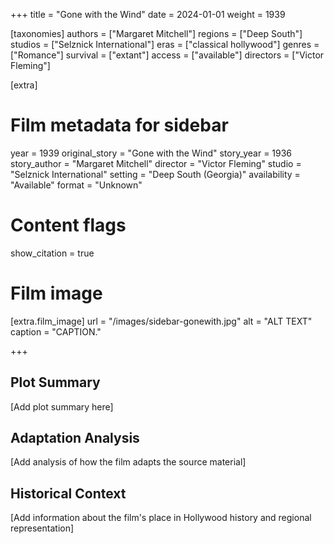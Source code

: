+++
title = "Gone with the Wind"
date = 2024-01-01
weight = 1939

[taxonomies]
authors = ["Margaret Mitchell"]
regions = ["Deep South"]
studios = ["Selznick International"]
eras = ["classical hollywood"]
genres = ["Romance"]
survival = ["extant"]
access = ["available"]
directors = ["Victor Fleming"]

[extra]
# Film metadata for sidebar
year = 1939
original_story = "Gone with the Wind"
story_year = 1936
story_author = "Margaret Mitchell"
director = "Victor Fleming"
studio = "Selznick International"
setting = "Deep South (Georgia)"
availability = "Available"
format = "Unknown"

# Content flags
show_citation = true

# Film image
[extra.film_image]
url = "/images/sidebar-gonewith.jpg"
alt = "ALT TEXT"
caption = "CAPTION."

+++

## Plot Summary

[Add plot summary here]

## Adaptation Analysis

[Add analysis of how the film adapts the source material]

## Historical Context

[Add information about the film's place in Hollywood history and regional representation]